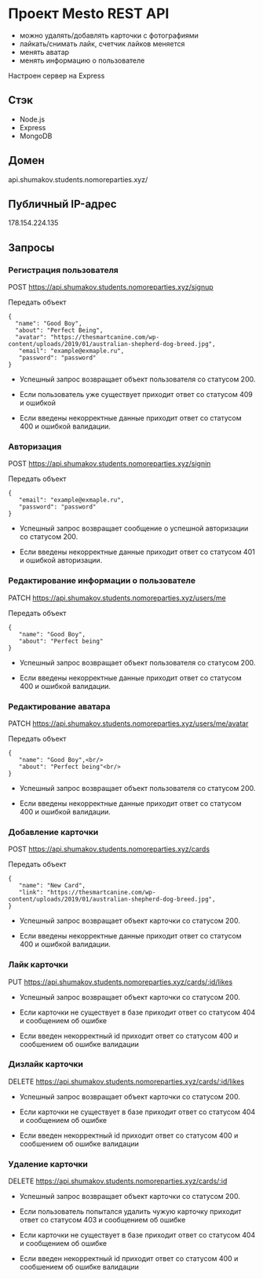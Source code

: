 # Проект Mesto REST API
 * можно удалять/добавлять карточки с фотографиями
 * лайкать/снимать лайк, счетчик лайков меняется
 * менять аватар
 * менять информацию о пользователе
 
Настроен сервер на Express
  
## Cтэк
* Node.js
* Express
* MongoDB

## Домен
api.shumakov.students.nomoreparties.xyz/

## Публичный IP-адрес
178.154.224.135

## Запросы

### Регистрация пользователя

POST https://api.shumakov.students.nomoreparties.xyz/signup

Передать объект

```
{
  "name": "Good Boy",
  "about": "Perfect Being",
  "avatar": "https://thesmartcanine.com/wp-content/uploads/2019/01/australian-shepherd-dog-breed.jpg",
   "email": "example@exmaple.ru",
   "password": "password"
}
```
* Успешный запрос возвращает объект пользователя со статусом 200.

* Если пользователь уже существует приходит ответ со статусом 409 и ошибкой

* Если введены некорректные данные приходит ответ со статусом 400 и ошибкой валидации.

### Авторизация

POST https://api.shumakov.students.nomoreparties.xyz/signin

Передать объект

```
{
   "email": "example@exmaple.ru",
   "password": "password"
}
```

* Успешный запрос возвращает сообщение о успешной авторизации со статусом 200.

* Если введены некорректные данные приходит ответ со статусом 401 и ошибкой авторизации.


### Редактирование информации о пользователе

PATCH https://api.shumakov.students.nomoreparties.xyz/users/me

Передать объект

```
{
   "name": "Good Boy",
   "about": "Perfect being"
}
```

* Успешный запрос возвращает объект пользователя со статусом 200.

* Если введены некорректные данные приходит ответ со статусом 400 и ошибкой валидации.

### Редактирование аватара

PATCH https://api.shumakov.students.nomoreparties.xyz/users/me/avatar

Передать объект
```
{
   "name": "Good Boy",<br/>
   "about": "Perfect being"<br/>
}
```
* Успешный запрос возвращает объект пользователя со статусом 200.

* Если введены некорректные данные приходит ответ со статусом 400 и ошибкой валидации.

### Добавление карточки

POST https://api.shumakov.students.nomoreparties.xyz/cards

Передать объект
```
{
   "name": "New Card",
   "link": "https://thesmartcanine.com/wp-content/uploads/2019/01/australian-shepherd-dog-breed.jpg",
}
```
* Успешный запрос возвращает объект карточки со статусом 200.

* Если введены некорректные данные приходит ответ со статусом 400 и ошибкой валидации.

### Лайк карточки

PUT https://api.shumakov.students.nomoreparties.xyz/cards/:id/likes

* Успешный запрос возвращает объект карточки со статусом 200.

* Если карточки не существует в базе приходит ответ со статусом 404 и сообщением об ошибке
 
* Если введен некорректный id приходит ответ со статусом 400 и сообшением об ошибке валидации

### Дизлайк карточки

DELETE https://api.shumakov.students.nomoreparties.xyz/cards/:id/likes

* Успешный запрос возвращает объект карточки со статусом 200.

* Если карточки не существует в базе приходит ответ со статусом 404 и сообщением об ошибке
 
* Если введен некорректный id приходит ответ со статусом 400 и сообшением об ошибке валидации


### Удаление карточки

DELETE https://api.shumakov.students.nomoreparties.xyz/cards/:id

* Успешный запрос возвращает объект карточки со статусом 200.

* Если пользователь попытался удалить чужую карточку приходит ответ со статусом 403 и сообщением об ошибке

* Если карточки не существует в базе приходит ответ со статусом 404 и сообщением об ошибке
 
* Если введен некорректный id приходит ответ со статусом 400 и сообшением об ошибке валидации



